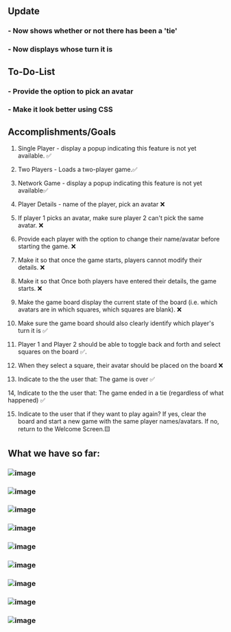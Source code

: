 ## Update
### - Now shows whether or not there has been a 'tie'
### - Now displays whose turn it is

##  To-Do-List
### - Provide the option to pick an avatar
### - Make it look better using CSS

## Accomplishments/Goals

1. Single Player - display a popup indicating this feature is not yet available. ✅

2. Two Players - Loads a two-player game.✅

3. Network Game - display a popup indicating this feature is not yet available✅

4. Player Details - name of the player, pick an avatar ❌

5. If player 1 picks an avatar, make sure player 2 can't pick the same avatar. ❌

6. Provide each player with the option to change their name/avatar before starting the game. ❌

7. Make it so that once the game starts, players cannot modify their details. ❌

8. Make it so that Once both players have entered their details, the game starts. ❌

9. Make the game board display the current state of the board (i.e. which avatars are in which squares, which squares are blank). ❌

10. Make sure the game board should also clearly identify which player's turn it is ✅

11. Player 1 and Player 2 should be able to toggle back and forth and select squares on the board ✅. 

12. When they select a square, their avatar should be placed on the board ❌

13. Indicate to the the user that: The game is over ✅

14, Indicate to the the user that: The game ended in a tie (regardless of what happened) ✅

15. Indicate to the user that if they want to play again? If yes, clear the board and start a new game with the same player names/avatars. If no, return to the Welcome Screen.🟨


## What we have so far:

### ![image](https://user-images.githubusercontent.com/58355275/215985104-91c2d070-be9b-410a-b5ec-324880301a3f.png)

### ![image](https://user-images.githubusercontent.com/58355275/216742181-15b3e724-1c75-4908-8fb3-c71df7fa2a2b.png)

### ![image](https://user-images.githubusercontent.com/58355275/216742209-24889660-6ee6-415c-9d28-46009cdb1ab7.png)

### ![image](https://user-images.githubusercontent.com/58355275/216792477-7fc7b24c-2b75-42d5-aedf-940e5d9b5e88.png)

### ![image](https://user-images.githubusercontent.com/58355275/216792488-2c8c243f-8582-40fd-b00d-ef73b00dfb91.png)

### ![image](https://user-images.githubusercontent.com/58355275/216792498-53e81c28-f460-404d-becc-20e7b25610d0.png)

### ![image](https://user-images.githubusercontent.com/58355275/217154263-8ef74109-47ec-47e5-85f9-157222365513.png)

### ![image](https://user-images.githubusercontent.com/58355275/217155605-7d750b32-9b6d-4ce7-a5a3-fdd97211206d.png)

### ![image](https://user-images.githubusercontent.com/58355275/217154812-907f1084-aec5-479b-8696-22e3727c7041.png)








